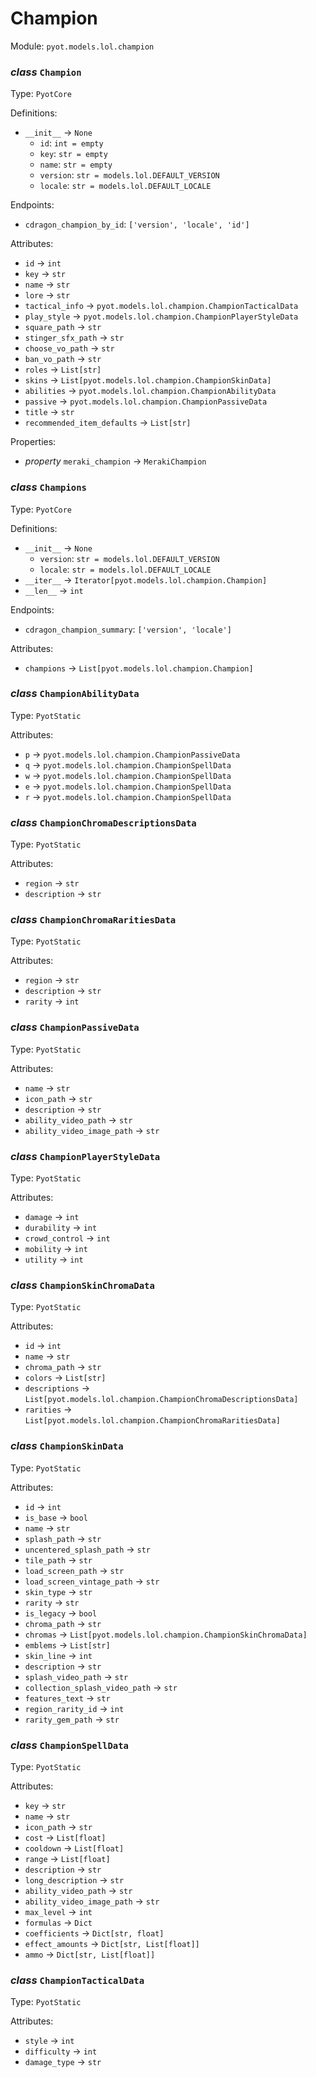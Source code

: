 # Champion 

Module: `pyot.models.lol.champion` 

### _class_ `Champion`

Type: `PyotCore` 

Definitions: 
* `__init__` -> `None` 
  * `id`: `int = empty` 
  * `key`: `str = empty` 
  * `name`: `str = empty` 
  * `version`: `str = models.lol.DEFAULT_VERSION` 
  * `locale`: `str = models.lol.DEFAULT_LOCALE` 

Endpoints: 
* `cdragon_champion_by_id`: `['version', 'locale', 'id']` 

Attributes: 
* `id` -> `int` 
* `key` -> `str` 
* `name` -> `str` 
* `lore` -> `str` 
* `tactical_info` -> `pyot.models.lol.champion.ChampionTacticalData` 
* `play_style` -> `pyot.models.lol.champion.ChampionPlayerStyleData` 
* `square_path` -> `str` 
* `stinger_sfx_path` -> `str` 
* `choose_vo_path` -> `str` 
* `ban_vo_path` -> `str` 
* `roles` -> `List[str]` 
* `skins` -> `List[pyot.models.lol.champion.ChampionSkinData]` 
* `abilities` -> `pyot.models.lol.champion.ChampionAbilityData` 
* `passive` -> `pyot.models.lol.champion.ChampionPassiveData` 
* `title` -> `str` 
* `recommended_item_defaults` -> `List[str]` 

Properties: 
* _property_ `meraki_champion` -> `MerakiChampion` 


### _class_ `Champions`

Type: `PyotCore` 

Definitions: 
* `__init__` -> `None` 
  * `version`: `str = models.lol.DEFAULT_VERSION` 
  * `locale`: `str = models.lol.DEFAULT_LOCALE` 
* `__iter__` -> `Iterator[pyot.models.lol.champion.Champion]` 
* `__len__` -> `int` 

Endpoints: 
* `cdragon_champion_summary`: `['version', 'locale']` 

Attributes: 
* `champions` -> `List[pyot.models.lol.champion.Champion]` 


### _class_ `ChampionAbilityData`

Type: `PyotStatic` 

Attributes: 
* `p` -> `pyot.models.lol.champion.ChampionPassiveData` 
* `q` -> `pyot.models.lol.champion.ChampionSpellData` 
* `w` -> `pyot.models.lol.champion.ChampionSpellData` 
* `e` -> `pyot.models.lol.champion.ChampionSpellData` 
* `r` -> `pyot.models.lol.champion.ChampionSpellData` 


### _class_ `ChampionChromaDescriptionsData`

Type: `PyotStatic` 

Attributes: 
* `region` -> `str` 
* `description` -> `str` 


### _class_ `ChampionChromaRaritiesData`

Type: `PyotStatic` 

Attributes: 
* `region` -> `str` 
* `description` -> `str` 
* `rarity` -> `int` 


### _class_ `ChampionPassiveData`

Type: `PyotStatic` 

Attributes: 
* `name` -> `str` 
* `icon_path` -> `str` 
* `description` -> `str` 
* `ability_video_path` -> `str` 
* `ability_video_image_path` -> `str` 


### _class_ `ChampionPlayerStyleData`

Type: `PyotStatic` 

Attributes: 
* `damage` -> `int` 
* `durability` -> `int` 
* `crowd_control` -> `int` 
* `mobility` -> `int` 
* `utility` -> `int` 


### _class_ `ChampionSkinChromaData`

Type: `PyotStatic` 

Attributes: 
* `id` -> `int` 
* `name` -> `str` 
* `chroma_path` -> `str` 
* `colors` -> `List[str]` 
* `descriptions` -> `List[pyot.models.lol.champion.ChampionChromaDescriptionsData]` 
* `rarities` -> `List[pyot.models.lol.champion.ChampionChromaRaritiesData]` 


### _class_ `ChampionSkinData`

Type: `PyotStatic` 

Attributes: 
* `id` -> `int` 
* `is_base` -> `bool` 
* `name` -> `str` 
* `splash_path` -> `str` 
* `uncentered_splash_path` -> `str` 
* `tile_path` -> `str` 
* `load_screen_path` -> `str` 
* `load_screen_vintage_path` -> `str` 
* `skin_type` -> `str` 
* `rarity` -> `str` 
* `is_legacy` -> `bool` 
* `chroma_path` -> `str` 
* `chromas` -> `List[pyot.models.lol.champion.ChampionSkinChromaData]` 
* `emblems` -> `List[str]` 
* `skin_line` -> `int` 
* `description` -> `str` 
* `splash_video_path` -> `str` 
* `collection_splash_video_path` -> `str` 
* `features_text` -> `str` 
* `region_rarity_id` -> `int` 
* `rarity_gem_path` -> `str` 


### _class_ `ChampionSpellData`

Type: `PyotStatic` 

Attributes: 
* `key` -> `str` 
* `name` -> `str` 
* `icon_path` -> `str` 
* `cost` -> `List[float]` 
* `cooldown` -> `List[float]` 
* `range` -> `List[float]` 
* `description` -> `str` 
* `long_description` -> `str` 
* `ability_video_path` -> `str` 
* `ability_video_image_path` -> `str` 
* `max_level` -> `int` 
* `formulas` -> `Dict` 
* `coefficients` -> `Dict[str, float]` 
* `effect_amounts` -> `Dict[str, List[float]]` 
* `ammo` -> `Dict[str, List[float]]` 


### _class_ `ChampionTacticalData`

Type: `PyotStatic` 

Attributes: 
* `style` -> `int` 
* `difficulty` -> `int` 
* `damage_type` -> `str` 


